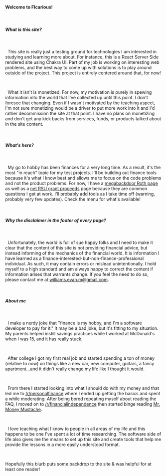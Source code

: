 #### Welcome to FIcarious!

&nbsp;  
##### What is this site?

&nbsp;  

  This site is really just a testing ground for technologies I am interested in studying and learning more about. For instance, this is a React Server Side rendered site using Chakra UI. Part of my job is working on interesting web problems, and the best way to come up with solutions is to play around outside of the project. This project is entirely centered around that, for now!

&nbsp;

  What it isn't is monetized. For now, my motivation is purely in spewing information into the world that I've collected up until this point. I don't foresee that changing. Even if I wasn't motivated by the teaching aspect, I'm not sure monetizing would be a driver to put more work into it and I'd rather decommission the site at that point. I have no plans on monetizing and don't get any kick backs from services, funds, or products talked about in the site content.  

&nbsp;  

##### What's here?

&nbsp;  

  My go to hobby has been finances for a very long time. As a result, it's the most "in reach" topic for my test projects. I'll be building out finance tools because it's what I know best and allows me to focus on the code problems and not the product problems. For now, I have a [megabackdoor Roth page](/401k/mega-backdoor-roth) as well as a [net RSU grant proceeds](/equity-compensation/net-proceeds) page because they are common questions I get at work. I'll probably add tools as I take time off (warning, probably very few updates). Check the menu for what's available!

&nbsp;  

##### Why the disclaimer in the footer of every page?

&nbsp;  

  Unfortunately, the world is full of sue happy folks and I need to make it clear that the content of this site is not providing financial advice, but instead informing of the mechanics of the financial world. It is information I have learned as a finance-interested-but-non-finance-professional individual. As such, it may contain errors or mislead unintentionally. I hold myself to a high standard and am always happy to correct the content if information arises that warrants change. If you feel the need to do so, please contact me at [williams.evan.m@gmail.com](mailto:williams.evan.m@gmail.com).

&nbsp;

##### About me

&nbsp;

  I make a nerdy joke that "finance is my hobby, and I'm a software developer to pay for it." It may be a bad joke, but it's fitting to my situation. My parents helped instill savings practices while I worked at McDonald's when I was 15, and it has really stuck.  

&nbsp;

  After college I got my first real job and started spending a ton of money (relative to now) on things like a new car, new computer, guitars, a fancy apartment...and it didn't really change my life like I thought it would.  

&nbsp;

  From there I started looking into what I should do with my money and that led me to [/r/personalfinance](https://www.reddit.com/r/personalfinance) where I ended up getting the basics and spent a while moderating. After being bored repeating myself about reading the FAQ, I moved on to [/r/financialindependence](https://www.reddit.com/r/financialindependence) then started binge reading [Mr. Money Mustache](https://www.mrmoneymustache.com/2012/01/13/the-shockingly-simple-math-behind-early-retirement/).  

&nbsp;

  I love teaching what I know to people in all areas of my life and this happens to be one I've spent a lot of time researching. The software side of life also gives me the means to set up this site and create tools that help me provide the lessons in a more easily understood format.

&nbsp;

  Hopefully this blurb puts some backdrop to the site & was helpful for at least one reader!